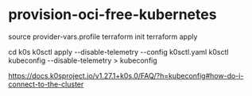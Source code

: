 # provision-oci-free-kubernetes

source provider-vars.profile
terraform init
terraform apply

cd k0s
k0sctl apply --disable-telemetry --config k0sctl.yaml
k0sctl kubeconfig --disable-telemetry > kubeconfig


https://docs.k0sproject.io/v1.27.1+k0s.0/FAQ/?h=kubeconfig#how-do-i-connect-to-the-cluster